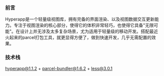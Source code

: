 ### 前言
Hyperapp是一个轻量级视图库，拥有完备的界面渲染、以及视图数据交互更新能力。专注于视图渲染的核心部分，使得它的体积非常轻巧，也使得它具备"无限可能"。在设计上并无涉及太多复杂场景，尤为适用于轻量级的移动开发。搭配最近火起来的parcel打包工具，就更显得方便了，做到快速开发，几乎无需配置的效果。

### 技术栈
hyperapp@1.1.2 + parcel-bundler@1.6.2 + less@3.0.1

